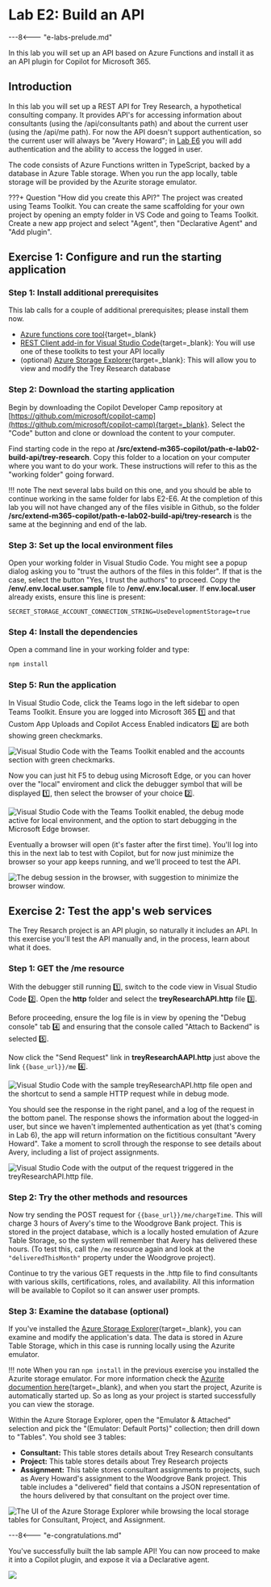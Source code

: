 
# Lab E2: Build an API

---8<--- "e-labs-prelude.md"

In this lab you will set up an API based on Azure Functions and install it as an API plugin for Copilot for Microsoft 365.

## Introduction

In this lab you will set up a REST API for Trey Research, a hypothetical consulting company. It provides API's for accessing information about consultants (using the /api/consultants path) and about the current user (using the /api/me path). For now the API doesn't support authentication, so the current user will always be "Avery Howard"; in [Lab E6](./06-add-authentication.md) you will add authentication and the ability to access the logged in user.

The code consists of Azure Functions written in TypeScript, backed by a database in Azure Table storage. When you run the app locally, table storage will be provided by the Azurite storage emulator.

???+ Question "How did you create this API?"
    The project was created using Teams Toolkit. You can create the same scaffolding for your own project by opening an empty folder in VS Code and going to Teams Toolkit. Create a new app project and select "Agent", then "Declarative Agent" and "Add plugin".

## Exercise 1: Configure and run the starting application

### Step 1: Install additional prerequisites

This lab calls for a couple of additional prerequisites; please install them now.

* [Azure functions core tool](https://learn.microsoft.com/en-us/azure/azure-functions/functions-run-local?tabs=windows%2Cisolated-process%2Cnode-v4%2Cpython-v2%2Chttp-trigger%2Ccontainer-apps&pivots=programming-language-csharp#install-the-azure-functions-core-tools){target=_blank} 
* [REST Client add-in for Visual Studio Code](https://marketplace.visualstudio.com/items?itemName=humao.rest-client){target=_blank}: You will use one of these toolkits to test your API locally
* (optional) [Azure Storage Explorer](https://azure.microsoft.com/products/storage/storage-explorer){target=_blank}: This will allow you to view and modify the Trey Research database

<cc-end-step lab="e2" exercise="1" step="1" />

### Step 2: Download the starting application

Begin by downloading the Copilot Developer Camp repository at [https://github.com/microsoft/copilot-camp](https://github.com/microsoft/copilot-camp){target=_blank}. Select the "Code" button and clone or download the content to your computer.

Find starting code in the repo at **/src/extend-m365-copilot/path-e-lab02-build-api/trey-research**.
Copy this folder to a location on your computer where you want to do your work. These instructions will refer to this as the "working folder" going forward.

!!! note
    The next several labs build on this one, and you should be able to continue working in the same folder for labs E2-E6. At the completion of this lab you will not have changed any of the files visible in Github, so the folder **/src/extend-m365-copilot/path-e-lab02-build-api/trey-research** is the same at the beginning and end of the lab.

<cc-end-step lab="e2" exercise="1" step="2" />

### Step 3: Set up the local environment files

Open your working folder in Visual Studio Code. You might see a popup dialog asking you to "trust the authors of the files in this folder". If that is the case, select the button "Yes, I trust the authors" to proceed. Copy the **/env/.env.local.user.sample** file to **/env/.env.local.user**. If **env.local.user** already exists, ensure this line is present:

~~~text
SECRET_STORAGE_ACCOUNT_CONNECTION_STRING=UseDevelopmentStorage=true
~~~

<cc-end-step lab="e2" exercise="1" step="3" />

### Step 4: Install the dependencies

Open a command line in your working folder and type:

~~~sh
npm install
~~~

<cc-end-step lab="e2" exercise="1" step="4" />

### Step 5: Run the application

In Visual Studio Code, click the Teams logo in the left sidebar to open Teams Toolkit. Ensure you are logged into Microsoft 365 1️⃣ and that Custom App Uploads and Copilot Access Enabled indicators 2️⃣ are both showing green checkmarks.

![Visual Studio Code with the Teams Toolkit enabled and the accounts section with green checkmarks.](../../assets/images/extend-m365-copilot-02/run-in-ttk01.png)

Now you can just hit F5 to debug using Microsoft Edge, or you can hover over the "local" enviroment and click the debugger symbol that will be displayed 1️⃣, then select the browser of your choice 2️⃣.

![Visual Studio Code with the Teams Toolkit enabled, the debug mode active for local environment, and the option to start debugging in the Microsoft Edge browser.](../../assets/images/extend-m365-copilot-02/run-in-ttk02.png)

Eventually a browser will open (it's faster after the first time). You'll log into this in the next lab to test with Copilot, but for now just minimize the browser so your app keeps running, and we'll proceed to test the API.

![The debug session in the browser, with suggestion to minimize the browser window.](../../assets/images/extend-m365-copilot-02/run-in-ttk03.png)

<cc-end-step lab="e2" exercise="1" step="5" />

## Exercise 2: Test the app's web services

The Trey Resarch project is an API plugin, so naturally it includes an API. In this exercise you'll test the API manually and, in the process, learn about what it does. 

### Step 1: GET the /me resource

With the debugger still running 1️⃣, switch to the code view in Visual Studio Code 2️⃣. Open the **http** folder and select the **treyResearchAPI.http** file 3️⃣.

Before proceeding, ensure the log file is in view by opening the "Debug console" tab 4️⃣ and ensuring that the console called "Attach to Backend" is selected 5️⃣.

Now click the "Send Request" link in **treyResearchAAPI.http** just above the link `{{base_url}}/me` 6️⃣.

![Visual Studio Code with the sample treyResearchAPI.http file open and the shortcut to send a sample HTTP request while in debug mode.](../../assets/images/extend-m365-copilot-02/run-in-ttk04.png)

You should see the response in the right panel, and a log of the request in the bottom panel. The response shows the information about the logged-in user, but since we haven't implemented authentication as yet (that's coming in Lab 6), the app will return information on the fictitious consultant "Avery Howard". Take a moment to scroll through the response to see details about Avery, including a list of project assignments.

![Visual Studio Code with the output of the request triggered in the treyResearchAPI.http file.](../../assets/images/extend-m365-copilot-02/run-in-ttk05.png)

<cc-end-step lab="e2" exercise="2" step="1" />

### Step 2: Try the other methods and resources

Now try sending the POST request for `{{base_url}}/me/chargeTime`. This will charge 3 hours of Avery's time to the Woodgrove Bank project. This is stored in the project database, which is a locally hosted emulation of Azure Table Storage, so the system will remember that Avery has delivered these hours. (To test this, call the `/me` resource again and look at the `"deliveredThisMonth"` property under the Woodgrove project).

Continue to try the various GET requests in the .http file to find consultants with various skills, certifications, roles, and availability. All this information will be available to Copilot so it can answer user prompts.

<cc-end-step lab="e2" exercise="2" step="2" />

### Step 3: Examine the database (optional)

If you've installed the [Azure Storage Explorer](https://azure.microsoft.com/products/storage/storage-explorer){target=_blank}, you can examine and modify the application's data. The data is stored in Azure Table Storage, which in this case is running locally using the Azurite emulator.

!!! note
    When you ran `npm install` in the previous exercise you installed the Azurite storage emulator. For more information check the [Azurite documention here](https://learn.microsoft.com/azure/storage/common/storage-use-azurite){target=_blank}, and when you start the project, Azurite is automatically started up. So as long as your project is started successfully you can view the storage.

Within the Azure Storage Explorer, open the "Emulator & Attached" selection and pick the "(Emulator: Default Ports)" collection; then drill down to "Tables". You shold see 3 tables:

  * **Consultant:** This table stores details about Trey Research consultants
  * **Project:** This table stores details about Trey Research projects
  * **Assignment:** This table stores consultant assignments to projects, such as Avery Howard's assignment to the Woodgrove Bank project. This table includes a "delivered" field that contains a JSON representation of the hours delivered by that consultant on the project over time.

![The UI of the Azure Storage Explorer while browsing the local storage tables for Consultant, Project, and Assignment.](../../assets/images/extend-m365-copilot-02/azure-storage-explorer01.png)

<cc-end-step lab="e2" exercise="2" step="3" />

---8<--- "e-congratulations.md"

You've successfully built the lab sample API! You can now proceed to make it into a Copilot plugin, and expose it via a Declarative agent.

<cc-next />

<img src="https://m365-visitor-stats.azurewebsites.net/copilot-camp/extend-m365-copilot/02-build-the-api" />
